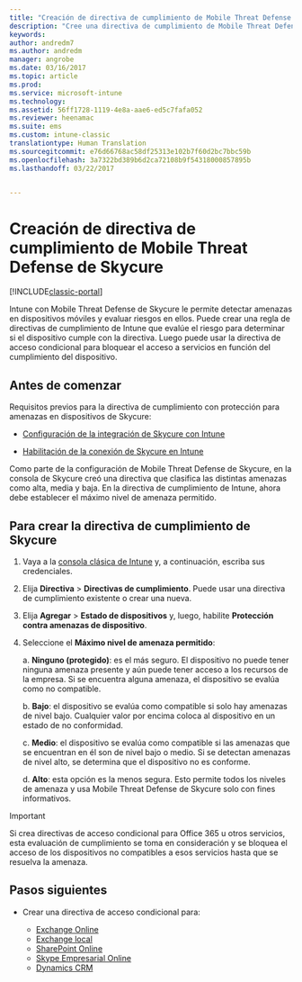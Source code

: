 ```yaml
---
title: "Creación de directiva de cumplimiento de Mobile Threat Defense de Skycure en Intune | Microsoft Docs"
description: "Cree una directiva de cumplimiento de Mobile Threat Defense de Skycure en la consola clásica de Intune."
keywords: 
author: andredm7
ms.author: andredm
manager: angrobe
ms.date: 03/16/2017
ms.topic: article
ms.prod: 
ms.service: microsoft-intune
ms.technology: 
ms.assetid: 56ff1728-1119-4e8a-aae6-ed5c7fafa052
ms.reviewer: heenamac
ms.suite: ems
ms.custom: intune-classic
translationtype: Human Translation
ms.sourcegitcommit: e76d66768ac58df25313e102b7f60d2bc7bbc59b
ms.openlocfilehash: 3a7322bd389b6d2ca72108b9f54318000857895b
ms.lasthandoff: 03/22/2017


---
```


# <a name="create-skycure-mobile-threat-defense-compliance-policy"></a>Creación de directiva de cumplimiento de Mobile Threat Defense de Skycure

[!INCLUDE[classic-portal](../includes/classic-portal.md)]

Intune con Mobile Threat Defense de Skycure le permite detectar amenazas en dispositivos móviles y evaluar riesgos en ellos. Puede crear una regla de directivas de cumplimiento de Intune que evalúe el riesgo para determinar si el dispositivo cumple con la directiva. Luego puede usar la directiva de acceso condicional para bloquear el acceso a servicios en función del cumplimiento del dispositivo.

## <a name="before-you-begin"></a>Antes de comenzar

Requisitos previos para la directiva de cumplimiento con protección para amenazas en dispositivos de Skycure:

-   [Configuración de la integración de Skycure con Intune](https://docs.microsoft.com/en-us/intune/deploy-use/setup-the-skycure-integration-with-Intune)

-   [Habilitación de la conexión de Skycure en Intune](https://docs.microsoft.com/intune/deploy-use/enable-skycure-mobile-threat-defense-in-intune)

Como parte de la configuración de Mobile Threat Defense de Skycure, en la consola de Skycure creó una directiva que clasifica las distintas amenazas como alta, media y baja. En la directiva de cumplimiento de Intune, ahora debe establecer el máximo nivel de amenaza permitido.

## <a name="to-create-skycure-compliance-policy"></a>Para crear la directiva de cumplimiento de Skycure

1.  Vaya a la [consola clásica de Intune](https://manage.microsoft.com/) y, a continuación, escriba sus credenciales.

2.  Elija **Directiva** &gt; **Directivas de cumplimiento**. Puede usar una directiva de cumplimiento existente o crear una nueva.

3.  Elija **Agregar** &gt; **Estado de dispositivos** y, luego, habilite **Protección contra amenazas de dispositivo**.

4.  Seleccione el **Máximo nivel de amenaza permitido**:

    a.  **Ninguno (protegido)**: es el más seguro. El dispositivo no puede tener ninguna amenaza presente y aún puede tener acceso a los recursos de la empresa. Si se encuentra alguna amenaza, el dispositivo se evalúa como no compatible.

    b.  **Bajo**: el dispositivo se evalúa como compatible si solo hay amenazas de nivel bajo. Cualquier valor por encima coloca al dispositivo en un estado de no conformidad.

    c.  **Medio**: el dispositivo se evalúa como compatible si las amenazas que se encuentran en él son de nivel bajo o medio. Si se detectan amenazas de nivel alto, se determina que el dispositivo no es conforme.

    d.  **Alto**: esta opción es la menos segura. Esto permite todos los niveles de amenaza y usa Mobile Threat Defense de Skycure solo con fines informativos.

> [!IMPORTANT] 
> Si crea directivas de acceso condicional para Office 365 u otros servicios, esta evaluación de cumplimiento se toma en consideración y se bloquea el acceso de los dispositivos no compatibles a esos servicios hasta que se resuelva la amenaza.

## <a name="span-idmonitor-device-threats-classanchorspan-idnext-steps-classanchorspan-idtoc477360344-classanchorspanspanspannext-steps"></a><span id="monitor-device-threats" class="anchor"><span id="next-steps" class="anchor"><span id="_Toc477360344" class="anchor"></span></span></span>Pasos siguientes

-   Crear una directiva de acceso condicional para:

    -   [Exchange Online](https://docs.microsoft.com/intune/deploy-use/restrict-access-to-exchange-online-with-microsoft-intune)
    -   [Exchange local](https://docs.microsoft.com/intune/deploy-use/restrict-access-to-exchange-onpremises-with-microsoft-intune)
    -   [SharePoint Online](https://docs.microsoft.com/intune/deploy-use/restrict-access-to-sharepoint-online-with-microsoft-intune)
    -   [Skype Empresarial Online](https://docs.microsoft.com/intune/deploy-use/restrict-access-to-skype-for-business-online-with-microsoft-intune)
    -   [Dynamics CRM](https://docs.microsoft.com/intune/deploy-use/restrict-access-to-dynamics-crm-online-with-microsoft-intune)

